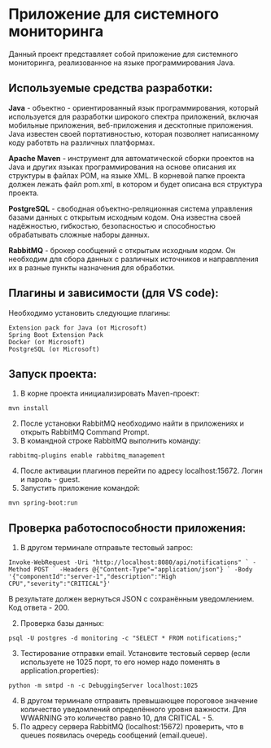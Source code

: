 # Приложение для системного мониторинга
Данный проект представляет собой приложение для системного мониторинга, реализованное на языке программирования Java.
## Используемые средства разработки:
**Java** - объектно - ориентированный язык программирования, который используется для разработки широкого спектра приложений, включая мобильные приложения, веб-приложения и десктопные приложения. Java известен своей портативностью, которая позволяет написанному коду работвть на различных платформах.

**Apache Maven** - инструмент для автоматической сборки проектов на Java и других языках программирования на основе описания их структуры в файлах POM, на языке XML. В корневой папке проекта должен лежать файл pom.xml, в котором и будет описана вся структура проекта.

**PostgreSQL** - свободная объектно-реляционная система управления базами данных с открытым исходным кодом. Она известна своей надёжностью, гибкостью, безопасностью и способностью обрабатывать сложные наборы данных.

**RabbitMQ** - брокер сообщений с открытым исходным кодом. Он необходим для сбора данных с различных источников и направлления их в разные пункты назначения для обработки.

## Плагины и зависимости (для VS code):
Необходимо установить следующие плагины:

```
Extension pack for Java (от Microsoft)
Spring Boot Extension Pack
Docker (от Microsoft)
PostgreSQL (от Microsoft)
```

## Запуск проекта:
1. В корне проекта инициализировать Maven-проект:
```
mvn install
```
2. После установки RabbitMQ необходимо найти в приложениях и открыть RabbitMQ Command Prompt.
3. В командной строке RabbitMQ выполнить команду:
```
rabbitmq-plugins enable rabbitmq_management
```
4. После активации плагинов перейти по адресу localhost:15672. Логин и пароль - guest.
5. Запустить приложение командой:
```
mvn spring-boot:run
```

## Проверка работоспособности приложения:
1. В другом терминале отправьте тестовый запрос:
```
Invoke-WebRequest -Uri "http://localhost:8080/api/notifications" ` -Method POST ` -Headers @{"Content-Type"="application/json"} ` -Body '{"componentId":"server-1","description":"High CPU","severity":"CRITICAL"}'
```
В результате должен вернуться JSON с сохранённым уведомлением. Код ответа - 200.

2. Проверка базы данных:
```
psql -U postgres -d monitoring -c "SELECT * FROM notifications;"
```

3. Тестирование отправки email. Установите тестовый сервер (если используете не 1025 порт, то его номер надо поменять в application.properties):
```
python -m smtpd -n -c DebuggingServer localhost:1025
```
4. В другом терминале отправить превышающее пороговое значение количество уведомлений определённого уровня важности. Для WWARNING это количество равно 10, для CRITICAL - 5.
5. По адресу сервера RabbitMQ (localhost:15672) проверить, что в queues появилась очередь сообщений (email.queue).
